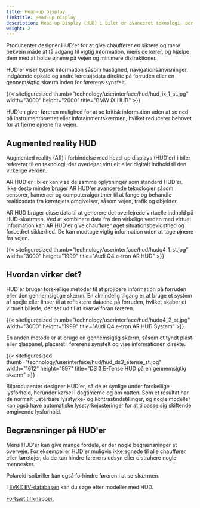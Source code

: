 ```yaml
---
title: Head-up Display
linktitle: Head-up Display
description: Head-up-Display (HUD) i biler er avanceret teknologi, der projicerer information på forruden eller en gennemsigtig skærm, så føreren kan se vigtige data uden at tage øjnene fra vejen.
weight: 2
---
```

<!-- markdownlint-disable MD033 -->
Producenter designer HUD'er for at give chauffører en sikrere og mere bekvem måde at få adgang til vigtig information, mens de kører, og hjælpe dem med at holde øjnene på vejen og minimere distraktioner.

HUD'er viser typisk information såsom hastighed, navigationsanvisninger, indgående opkald og andre køretøjsdata direkte på forruden eller en gennemsigtig skærm inden for førerens synsfelt.

{{< sitefiguresized thumb="technology/userinterface/hud/hud_ix_1_st.jpg" width="3000" height="2000" title="BMW iX HUD" >}}

HUD'en giver føreren mulighed for at se kritisk information uden at se ned på instrumentbrættet eller infotainmentskærmen, hvilket reducerer behovet for at fjerne øjnene fra vejen.

## Augmented reality HUD

Augmented reality (AR) i forbindelse med head-up displays (HUD'er) i biler refererer til en teknologi, der overlejrer virtuelt eller digitalt indhold til den virkelige verden.

AR HUD'er i biler kan vise de samme oplysninger som standard HUD'er. Ikke desto mindre bruger AR HUD'er avancerede teknologier såsom sensorer, kameraer og computeralgoritmer til at fange og behandle realtidsdata fra køretøjets omgivelser, såsom vejen, trafik og objekter.

AR HUD bruger disse data til at generere det overlejrede virtuelle indhold på HUD-skærmen. Ved at kombinere data fra den virkelige verden med virtuel information kan AR HUD'er give chauffører øget situationsbevidsthed og forbedret sikkerhed. De kan modtage vigtig information uden at tage øjnene fra vejen.

{{< sitefiguresized thumb="technology/userinterface/hud/hudq4_1_st.jpg" width="3000" height="1999" title="Audi Q4 e-tron AR HUD" >}}

## Hvordan virker det?

HUD'er bruger forskellige metoder til at projicere information på forruden eller den gennemsigtige skærm. En almindelig tilgang er at bruge et system af spejle eller linser til at reflektere dataene på forruden, hvilket skaber et virtuelt billede, der ser ud til at svæve foran føreren.

{{< sitefiguresized thumb="technology/userinterface/hud/hudq4_2_st.jpg" width="3000" height="1999" title="Audi Q4 e-tron AR HUD System" >}}

En anden metode er at bruge en gennemsigtig skærm, såsom et tyndt plast- eller glaspanel, placeret i førerens synsfelt og vise informationen direkte.

{{< sitefiguresized thumb="technology/userinterface/hud/hud_ds3_etense_st.jpg" width="1612" height="997" title="DS 3 E-Tense HUD på en gennemsigtig skærm" >}}

Bilproducenter designer HUD'er, så de er synlige under forskellige lysforhold, herunder kørsel i dagtimerne og om natten. Som et resultat har de normalt justerbare lysstyrke- og kontrastindstillinger, og nogle modeller kan også have automatiske lysstyrkejusteringer for at tilpasse sig skiftende omgivende lysforhold.

## Begrænsninger på HUD'er

Mens HUD'er kan give mange fordele, er der nogle begrænsninger at overveje. For eksempel er HUD'er muligvis ikke egnede til alle chauffører eller køretøjer, da de kan hindre førerens udsyn eller distrahere nogle mennesker.

Polaroid-solbriller kan også forhindre føreren i at se skærmen.

I [EVKX EV-databasen](../../evsearch/) kan du søge efter modeller med HUD.

[Fortsæt til knapper.](../buttons/)
